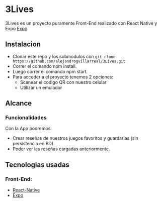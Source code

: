 # 3Lives

3Lives es un proyecto puramente Front-End realizado con React Native y Expo [Expo](https://expo.io/)

## Instalacion

* Clonar este repo y los submodulos con `git clone https://github.com/alejandrogvillarreal/3Lives.git`
* Correr el comando npm install.
* Luego correr el comando npm start.
* Para acceder a el proyecto tenemos 2 opciones:
  - Scanear el codigo QR con nuestro celular
  - Utilizar un emulador

## Alcance

### Funcionalidades

Con la App podremos:

* Crear reseñas de nuestros juegos favoritos y guardarlas (sin persistencia en BD).
* Poder ver las reseñas cargadas anteriormente.

## Tecnologias usadas

### Front-End:

* [React-Native](https://reactnative.dev/)
* [Expo](https://expo.io/)
